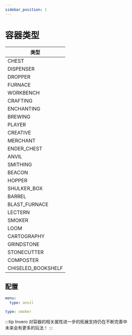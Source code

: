 ```yaml
---
sidebar_position: 1
---
```


# 容器类型

| 类型                 |
|--------------------|
| CHEST              |
| DISPENSER          |
| DROPPER            |
| FURNACE            |
| WORKBENCH          |
| CRAFTING           |
| ENCHANTING         |
| BREWING            |
| PLAYER             |
| CREATIVE           |
| MERCHANT           |
| ENDER_CHEST        |
| ANVIL              |
| SMITHING           |
| BEACON             |
| HOPPER             |
| SHULKER_BOX        |
| BARREL             |
| BLAST_FURNACE      |
| LECTERN            |
| SMOKER             |
| LOOM               |
| CARTOGRAPHY        |
| GRINDSTONE         |
| STONECUTTER        |
| COMPOSTER          |
| CHISELED_BOOKSHELF |


## 配置

```yaml 示例
menu:
  type: anvil
```

```yaml 根节点直接写
type: smoker
```

:::tip
Invero 对容器的相关属性进一步的拓展支持仍在不断完善中  
未来会有更多的玩法！
:::